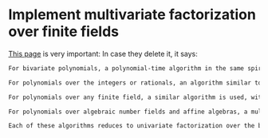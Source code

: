 

# Implement multivariate factorization over finite fields

<a class="http" href="http://magma.maths.usyd.edu.au/magma/htmlhelp/text315.htm">This page</a> is very important:   In case they delete it, it says: 
```txt
For bivariate polynomials, a polynomial-time algorithm in the same spirit as van Hoeij's Knapsack factoring algorithm [vH02] is used.

For polynomials over the integers or rationals, an algorithm similar to that presented in [Wan78] and [GCL92, section 6.8], based on evaluation and sparse ideal-adic multivariate Hensel lifting, is used.

For polynomials over any finite field, a similar algorithm is used, with a few special modifications for non-zero characteristic (see, for example, [BM97]).

For polynomials over algebraic number fields and affine algebras, a multivariate version of the norm-based algorithm of Trager [Tra76] is used, which performs a suitable substitution and multivariate resultant computation, and then factors the resulting integral multivariate polynomial.

Each of these algorithms reduces to univariate factorization over the base ring; for details of how this factorization is done in each case, see the function Factorization in the univariate polynomial rings chapter.
```